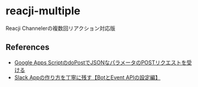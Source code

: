 # reacji-multiple

Reacji Channelerの複数回リアクション対応版

## References
- [Google Apps ScriptのdoPostでJSONなパラメータのPOSTリクエストを受ける](https://qiita.com/shirakiya/items/db22de49f00710478cfc)
- [Slack Appの作り方を丁寧に残す【BotとEvent APIの設定編】](https://zenn.dev/mokomoka/articles/6d281d27aa344e)
